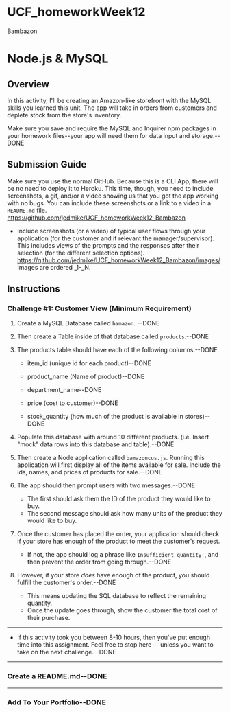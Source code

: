 # UCF_homeworkWeek12
Bambazon
# Node.js & MySQL

## Overview

In this activity, I'll be creating an Amazon-like storefront with the MySQL skills you learned this unit. The app will take in orders from customers and deplete stock from the store's inventory. 

Make sure you save and require the MySQL and Inquirer npm packages in your homework files--your app will need them for data input and storage.--DONE

## Submission Guide


Make sure you use the normal GitHub. Because this is a CLI App, there will be no need to deploy it to Heroku. This time, though, you need to include screenshots, a gif, and/or a video showing us that you got the app working with no bugs. You can include these screenshots or a link to a video in a `README.md` file.
https://github.com/jedmike/UCF_homeworkWeek12_Bambazon

* Include screenshots (or a video) of typical user flows through your application (for the customer and if relevant the manager/supervisor). This includes views of the prompts and the responses after their selection (for the different selection options).
https://github.com/jedmike/UCF_homeworkWeek12_Bambazon/images/
Images are ordered _1-_N.



## Instructions

### Challenge #1: Customer View (Minimum Requirement)

1. Create a MySQL Database called `bamazon`. --DONE

2. Then create a Table inside of that database called `products`.--DONE

3. The products table should have each of the following columns:--DONE

   * item_id (unique id for each product)--DONE

   * product_name (Name of product)--DONE

   * department_name--DONE

   * price (cost to customer)--DONE

   * stock_quantity (how much of the product is available in stores)--DONE

4. Populate this database with around 10 different products. (i.e. Insert "mock" data rows into this database and table).--DONE

5. Then create a Node application called `bamazoncus.js`. Running this application will first display all of the items available for sale. Include the ids, names, and prices of products for sale.--DONE

6. The app should then prompt users with two messages.--DONE

   * The first should ask them the ID of the product they would like to buy.
   * The second message should ask how many units of the product they would like to buy.

7. Once the customer has placed the order, your application should check if your store has enough of the product to meet the customer's request.

   * If not, the app should log a phrase like `Insufficient quantity!`, and then prevent the order from going through.--DONE

8. However, if your store _does_ have enough of the product, you should fulfill the customer's order.--DONE

   * This means updating the SQL database to reflect the remaining quantity.
   * Once the update goes through, show the customer the total cost of their purchase.

- - -

* If this activity took you between 8-10 hours, then you've put enough time into this assignment. Feel free to stop here -- unless you want to take on the next challenge.--DONE


- - -



### Create a README.md--DONE



- - -

### Add To Your Portfolio--DONE



